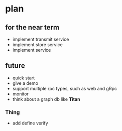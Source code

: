 # plan

## for the near term

* implement transmit service
* implement store service
* implement service

## future

* quick start
* give a demo
* support multiple rpc types, such as web and gRpc
* monitor
* think about a graph db like **Titan**

### Thing

* add define verify




